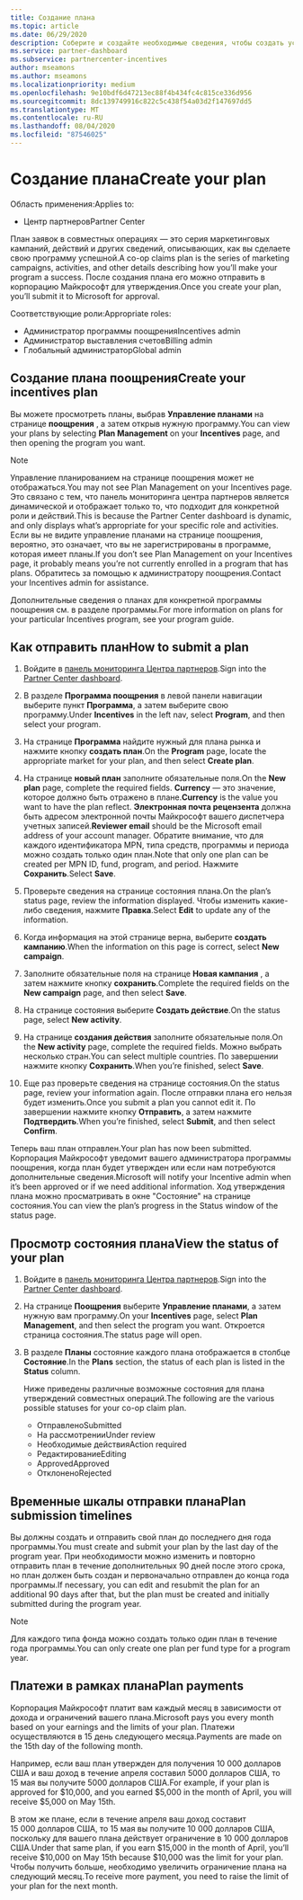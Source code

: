 ```yaml
---
title: Создание плана
ms.topic: article
ms.date: 06/29/2020
description: Соберите и создайте необходимые сведения, чтобы создать успешный маркетинговый план для программы поощрения.
ms.service: partner-dashboard
ms.subservice: partnercenter-incentives
author: mseamons
ms.author: mseamons
ms.localizationpriority: medium
ms.openlocfilehash: 9e10bdf6d47213ec88f4b434fc4c815ce336d956
ms.sourcegitcommit: 8dc139749916c822c5c438f54a03d2f147697dd5
ms.translationtype: MT
ms.contentlocale: ru-RU
ms.lasthandoff: 08/04/2020
ms.locfileid: "87546025"
---
```

# <a name="create-your-plan"></a><span data-ttu-id="9b820-103">Создание плана</span><span class="sxs-lookup"><span data-stu-id="9b820-103">Create your plan</span></span>

<span data-ttu-id="9b820-104">Область применения:</span><span class="sxs-lookup"><span data-stu-id="9b820-104">Applies to:</span></span>

- <span data-ttu-id="9b820-105">Центр партнеров</span><span class="sxs-lookup"><span data-stu-id="9b820-105">Partner Center</span></span>

<span data-ttu-id="9b820-106">План заявок в совместных операциях — это серия маркетинговых кампаний, действий и других сведений, описывающих, как вы сделаете свою программу успешной.</span><span class="sxs-lookup"><span data-stu-id="9b820-106">A co-op claims plan is the series of marketing campaigns, activities, and other details describing how you’ll make your program a success.</span></span> <span data-ttu-id="9b820-107">После создания плана его можно отправить в корпорацию Майкрософт для утверждения.</span><span class="sxs-lookup"><span data-stu-id="9b820-107">Once you create your plan, you’ll submit it to Microsoft for approval.</span></span> 

<span data-ttu-id="9b820-108">Соответствующие роли:</span><span class="sxs-lookup"><span data-stu-id="9b820-108">Appropriate roles:</span></span>

- <span data-ttu-id="9b820-109">Администратор программы поощрения</span><span class="sxs-lookup"><span data-stu-id="9b820-109">Incentives admin</span></span>
- <span data-ttu-id="9b820-110">Администратор выставления счетов</span><span class="sxs-lookup"><span data-stu-id="9b820-110">Billing admin</span></span>
- <span data-ttu-id="9b820-111">Глобальный администратор</span><span class="sxs-lookup"><span data-stu-id="9b820-111">Global admin</span></span>

## <a name="create-your-incentives-plan"></a><span data-ttu-id="9b820-112">Создание плана поощрения</span><span class="sxs-lookup"><span data-stu-id="9b820-112">Create your incentives plan</span></span>

<span data-ttu-id="9b820-113">Вы можете просмотреть планы, выбрав **Управление планами** на странице **поощрения** , а затем открыв нужную программу.</span><span class="sxs-lookup"><span data-stu-id="9b820-113">You can view your plans by selecting **Plan Management** on your **Incentives** page, and then opening the program you want.</span></span>

>[!NOTE]
><span data-ttu-id="9b820-114">Управление планированием на странице поощрения может не отображаться.</span><span class="sxs-lookup"><span data-stu-id="9b820-114">You may not see Plan Management on your Incentives page.</span></span> <span data-ttu-id="9b820-115">Это связано с тем, что панель мониторинга центра партнеров является динамической и отображает только то, что подходит для конкретной роли и действий.</span><span class="sxs-lookup"><span data-stu-id="9b820-115">This is because the Partner Center dashboard is dynamic, and only displays what’s appropriate for your specific role and activities.</span></span> <span data-ttu-id="9b820-116">Если вы не видите управление планами на странице поощрения, вероятно, это означает, что вы не зарегистрированы в программе, которая имеет планы.</span><span class="sxs-lookup"><span data-stu-id="9b820-116">If you don’t see Plan Management on your Incentives page, it probably means you’re not currently enrolled in a program that has plans.</span></span> <span data-ttu-id="9b820-117">Обратитесь за помощью к администратору поощрения.</span><span class="sxs-lookup"><span data-stu-id="9b820-117">Contact your Incentives admin for assistance.</span></span>

<span data-ttu-id="9b820-118">Дополнительные сведения о планах для конкретной программы поощрения см. в разделе программы.</span><span class="sxs-lookup"><span data-stu-id="9b820-118">For more information on plans for your particular Incentives program, see your program guide.</span></span>

## <a name="how-to-submit-a-plan"></a><span data-ttu-id="9b820-119">Как отправить план</span><span class="sxs-lookup"><span data-stu-id="9b820-119">How to submit a plan</span></span>

1. <span data-ttu-id="9b820-120">Войдите в [панель мониторинга Центра партнеров](https://partner.microsoft.com/dashboard/).</span><span class="sxs-lookup"><span data-stu-id="9b820-120">Sign into the [Partner Center dashboard](https://partner.microsoft.com/dashboard/).</span></span>

2. <span data-ttu-id="9b820-121">В разделе **Программа поощрения** в левой панели навигации выберите пункт **Программа**, а затем выберите свою программу.</span><span class="sxs-lookup"><span data-stu-id="9b820-121">Under **Incentives** in the left nav, select **Program**, and then select your program.</span></span> 

3. <span data-ttu-id="9b820-122">На странице **Программа** найдите нужный для плана рынка и нажмите кнопку **создать план**.</span><span class="sxs-lookup"><span data-stu-id="9b820-122">On the **Program** page, locate the appropriate market for your plan, and then select **Create plan**.</span></span> 

4. <span data-ttu-id="9b820-123">На странице **новый план** заполните обязательные поля.</span><span class="sxs-lookup"><span data-stu-id="9b820-123">On the **New plan** page, complete the required fields.</span></span> <span data-ttu-id="9b820-124">**Currency** — это значение, которое должно быть отражено в плане.</span><span class="sxs-lookup"><span data-stu-id="9b820-124">**Currency** is the value you want to have the plan reflect.</span></span> <span data-ttu-id="9b820-125">**Электронная почта рецензента** должна быть адресом электронной почты Майкрософт вашего диспетчера учетных записей.</span><span class="sxs-lookup"><span data-stu-id="9b820-125">**Reviewer email** should be the Microsoft email address of your account manager.</span></span> <span data-ttu-id="9b820-126">Обратите внимание, что для каждого идентификатора MPN, типа средств, программы и периода можно создать только один план.</span><span class="sxs-lookup"><span data-stu-id="9b820-126">Note that only one plan can be created per MPN ID, fund, program, and period.</span></span> <span data-ttu-id="9b820-127">Нажмите **Сохранить**.</span><span class="sxs-lookup"><span data-stu-id="9b820-127">Select **Save**.</span></span>

5. <span data-ttu-id="9b820-128">Проверьте сведения на странице состояния плана.</span><span class="sxs-lookup"><span data-stu-id="9b820-128">On the plan’s status page, review the information displayed.</span></span> <span data-ttu-id="9b820-129">Чтобы изменить какие-либо сведения, нажмите **Правка**.</span><span class="sxs-lookup"><span data-stu-id="9b820-129">Select **Edit** to update any of the information.</span></span>

6. <span data-ttu-id="9b820-130">Когда информация на этой странице верна, выберите **создать кампанию**.</span><span class="sxs-lookup"><span data-stu-id="9b820-130">When the information on this page is correct, select **New campaign**.</span></span>

7. <span data-ttu-id="9b820-131">Заполните обязательные поля на странице **Новая кампания** , а затем нажмите кнопку **сохранить**.</span><span class="sxs-lookup"><span data-stu-id="9b820-131">Complete the required fields on the **New campaign** page, and then select **Save**.</span></span>

8. <span data-ttu-id="9b820-132">На странице состояния выберите **Создать действие**.</span><span class="sxs-lookup"><span data-stu-id="9b820-132">On the status page, select **New activity**.</span></span> 

9. <span data-ttu-id="9b820-133">На странице **создания действия**  заполните обязательные поля.</span><span class="sxs-lookup"><span data-stu-id="9b820-133">On the **New activity** page, complete the required fields.</span></span> <span data-ttu-id="9b820-134">Можно выбрать несколько стран.</span><span class="sxs-lookup"><span data-stu-id="9b820-134">You can select multiple countries.</span></span> <span data-ttu-id="9b820-135">По завершении нажмите кнопку **Сохранить**.</span><span class="sxs-lookup"><span data-stu-id="9b820-135">When you’re finished, select **Save**.</span></span> 

10. <span data-ttu-id="9b820-136">Еще раз проверьте сведения на странице состояния.</span><span class="sxs-lookup"><span data-stu-id="9b820-136">On the status page, review your information again.</span></span> <span data-ttu-id="9b820-137">После отправки плана его нельзя будет изменить.</span><span class="sxs-lookup"><span data-stu-id="9b820-137">Once you submit a plan you cannot edit it.</span></span> <span data-ttu-id="9b820-138">По завершении нажмите кнопку **Отправить**, а затем нажмите **Подтвердить**.</span><span class="sxs-lookup"><span data-stu-id="9b820-138">When you’re finished, select **Submit**, and then select **Confirm**.</span></span>

<span data-ttu-id="9b820-139">Теперь ваш план отправлен.</span><span class="sxs-lookup"><span data-stu-id="9b820-139">Your plan has now been submitted.</span></span> <span data-ttu-id="9b820-140">Корпорация Майкрософт уведомит вашего администратора программы поощрения, когда план будет утвержден или если нам потребуются дополнительные сведения.</span><span class="sxs-lookup"><span data-stu-id="9b820-140">Microsoft will notify your Incentive admin when it’s been approved or if we need additional information.</span></span> <span data-ttu-id="9b820-141">Ход утверждения плана можно просматривать в окне "Состояние" на странице состояния.</span><span class="sxs-lookup"><span data-stu-id="9b820-141">You can view the plan’s progress in the Status window of the status page.</span></span>

## <a name="view-the-status-of-your-plan"></a><span data-ttu-id="9b820-142">Просмотр состояния плана</span><span class="sxs-lookup"><span data-stu-id="9b820-142">View the status of your plan</span></span>

1. <span data-ttu-id="9b820-143">Войдите в [панель мониторинга Центра партнеров](https://partner.microsoft.com/dashboard/).</span><span class="sxs-lookup"><span data-stu-id="9b820-143">Sign into the [Partner Center dashboard](https://partner.microsoft.com/dashboard/).</span></span>

2. <span data-ttu-id="9b820-144">На странице **Поощрения** выберите **Управление планами**, а затем нужную вам программу.</span><span class="sxs-lookup"><span data-stu-id="9b820-144">On your **Incentives** page, select **Plan Management**, and then select the program you want.</span></span> <span data-ttu-id="9b820-145">Откроется страница состояния.</span><span class="sxs-lookup"><span data-stu-id="9b820-145">The status page will open.</span></span>

3. <span data-ttu-id="9b820-146">В разделе **Планы** состояние каждого плана отображается в столбце **Состояние**.</span><span class="sxs-lookup"><span data-stu-id="9b820-146">In the **Plans** section, the status of each plan is listed in the **Status** column.</span></span>

   <span data-ttu-id="9b820-147">Ниже приведены различные возможные состояния для плана утверждений совместных операций.</span><span class="sxs-lookup"><span data-stu-id="9b820-147">The following are the various possible statuses for your co-op claim plan.</span></span>

   - <span data-ttu-id="9b820-148">Отправлено</span><span class="sxs-lookup"><span data-stu-id="9b820-148">Submitted</span></span>
   - <span data-ttu-id="9b820-149">На рассмотрении</span><span class="sxs-lookup"><span data-stu-id="9b820-149">Under review</span></span>
   - <span data-ttu-id="9b820-150">Необходимые действия</span><span class="sxs-lookup"><span data-stu-id="9b820-150">Action required</span></span>
   - <span data-ttu-id="9b820-151">Редактирование</span><span class="sxs-lookup"><span data-stu-id="9b820-151">Editing</span></span>
   - <span data-ttu-id="9b820-152">Approved</span><span class="sxs-lookup"><span data-stu-id="9b820-152">Approved</span></span>
   - <span data-ttu-id="9b820-153">Отклонено</span><span class="sxs-lookup"><span data-stu-id="9b820-153">Rejected</span></span>

## <a name="plan-submission-timelines"></a><span data-ttu-id="9b820-154">Временные шкалы отправки плана</span><span class="sxs-lookup"><span data-stu-id="9b820-154">Plan submission timelines</span></span>

<span data-ttu-id="9b820-155">Вы должны создать и отправить свой план до последнего дня года программы.</span><span class="sxs-lookup"><span data-stu-id="9b820-155">You must create and submit your plan by the last day of the program year.</span></span> <span data-ttu-id="9b820-156">При необходимости можно изменить и повторно отправить план в течение дополнительных 90 дней после этого срока, но план должен быть создан и первоначально отправлен до конца года программы.</span><span class="sxs-lookup"><span data-stu-id="9b820-156">If necessary, you can edit and resubmit the plan for an additional 90 days after that, but the plan must be created and initially submitted during the program year.</span></span>

>[!NOTE]
> <span data-ttu-id="9b820-157">Для каждого типа фонда можно создать только один план в течение года программы.</span><span class="sxs-lookup"><span data-stu-id="9b820-157">You can only create one plan per fund type for a program year.</span></span>

## <a name="plan-payments"></a><span data-ttu-id="9b820-158">Платежи в рамках плана</span><span class="sxs-lookup"><span data-stu-id="9b820-158">Plan payments</span></span>

<span data-ttu-id="9b820-159">Корпорация Майкрософт платит вам каждый месяц в зависимости от дохода и ограничений вашего плана.</span><span class="sxs-lookup"><span data-stu-id="9b820-159">Microsoft pays you every month based on your earnings and the limits of your plan.</span></span> <span data-ttu-id="9b820-160">Платежи осуществляются в 15 день следующего месяца.</span><span class="sxs-lookup"><span data-stu-id="9b820-160">Payments are made on the 15th day of the following month.</span></span>

<span data-ttu-id="9b820-161">Например, если ваш план утвержден для получения 10 000 долларов США и ваш доход в течение апреля составил 5000 долларов США, то 15 мая вы получите 5000 долларов США.</span><span class="sxs-lookup"><span data-stu-id="9b820-161">For example, if your plan is approved for $10,000, and you earned $5,000 in the month of April, you will receive $5,000 on May 15th.</span></span>

<span data-ttu-id="9b820-162">В этом же плане, если в течение апреля ваш доход составит 15 000 долларов США, то 15 мая вы получите 10 000 долларов США, поскольку для вашего плана действует ограничение в 10 000 долларов США.</span><span class="sxs-lookup"><span data-stu-id="9b820-162">Under that same plan, if you earn $15,000 in the month of April, you’ll receive $10,000 on May 15th because $10,000 was the limit for your plan.</span></span> <span data-ttu-id="9b820-163">Чтобы получить больше, необходимо увеличить ограничение плана на следующий месяц.</span><span class="sxs-lookup"><span data-stu-id="9b820-163">To receive more payment, you need to raise the limit of your plan for the next month.</span></span>
